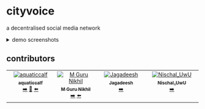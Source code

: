 # cityvoice

a decentralised social media network

<details>
<summary>demo screenshots</summary>

### Login
Securely access your Cityvoice account with our easy-to-use login system.

![](assets/login.jpeg)
### Signup
Create an account and start engaging with your local community today!

![](assets/signup.jpeg)
### Profile
Showcase your personality and interests with a customizable profile page.

![](assets/profile.jpeg)
### Search
Find and connect with like-minded individuals, local businesses, and community leaders.

![](assets/search.jpeg)
### Create post
Share your thoughts, ideas, opinions and issues with the community.

![](assets/post.jpeg)
### create poll
Engage in democratic decision-making by creating and participating in polls.

![](assets/poll.jpeg)

</details>

## contributors

<!-- ALL-CONTRIBUTORS-LIST:START - Do not remove or modify this section -->
<!-- prettier-ignore-start -->
<!-- markdownlint-disable -->
<table>
  <tbody>
    <tr>
      <td align="center" valign="top" width="14.28%"><a href="http://github.com/aquaticcalf"><img src="https://avatars.githubusercontent.com/u/126369826?v=4?s=100" width="100px;" alt="aquaticcalf"/><br /><sub><b>aquaticcalf</b></sub></a><br /><a href="https://github.com/flemingslefthandrule/cityvoicejs/commits?author=aquaticcalf" title="Frontend">➡️</a> <a href="https://github.com/flemingslefthandrule/cityvoice/commits?author=aquaticcalf" title="Documentation">📖</a> <a href="https://github.com/flemingslefthandrule/cityvoicepy/commits?author=aquaticcalf" title="Backend">⬅️</a></td>
      <td align="center" valign="top" width="14.28%"><a href="https://github.com/MGuruNikhil"><img src="https://avatars.githubusercontent.com/u/130775801?v=4?s=100" width="100px;" alt="M Guru Nikhil"/><br /><sub><b>M Guru Nikhil</b></sub></a><br /><a href="https://github.com/flemingslefthandrule/cityvoicejs/commits?author=MGuruNikhil" title="Frontend">➡️</a> <a href="https://github.com/flemingslefthandrule/cityvoicepy/commits?author=MGuruNikhil" title="Backend">⬅️</a></td>
      <td align="center" valign="top" width="14.28%"><a href="https://github.com/jagadeesh-debug"><img src="https://avatars.githubusercontent.com/u/118063840?v=4?s=100" width="100px;" alt="Jagadeesh"/><br /><sub><b>Jagadeesh</b></sub></a><br /><a href="https://github.com/flemingslefthandrule/cityvoicejs/commits?author=jagadeesh-debug" title="Frontend">➡️</a></td>
      <td align="center" valign="top" width="14.28%"><a href="https://github.com/Nischa1Mv"><img src="https://avatars.githubusercontent.com/u/118107697?v=4?s=100" width="100px;" alt="Nischal_UwU"/><br /><sub><b>Nischal_UwU</b></sub></a><br /><a href="https://github.com/flemingslefthandrule/cityvoicejs/commits/!mine?author=Nischa1Mv" title="Frontend">➡️</a></td>
    </tr>
  </tbody>
</table>

<!-- markdownlint-restore -->
<!-- prettier-ignore-end -->

<!-- ALL-CONTRIBUTORS-LIST:END -->
